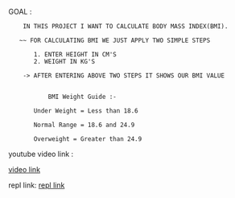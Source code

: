   GOAL :
      
        IN THIS PROJECT I WANT TO CALCULATE BODY MASS INDEX(BMI).
  
       ~~ FOR CALCULATING BMI WE JUST APPLY TWO SIMPLE STEPS
      
           1. ENTER HEIGHT IN CM'S
           2. WEIGHT IN KG'S
           
        -> AFTER ENTERING ABOVE TWO STEPS IT SHOWS OUR BMI VALUE
          
            
               BMI Weight Guide :- 

           Under Weight = Less than 18.6

           Normal Range = 18.6 and 24.9

           Overweight = Greater than 24.9


   youtube video link :
 
[video link ](https://youtu.be/0iyhjqT1jMI)
  
   repl link:
[repl link](https://game.lokesh11.repl.co/)



